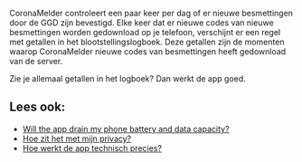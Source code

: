 CoronaMelder controleert een paar keer per dag of er nieuwe besmettingen door de GGD zijn bevestigd. Elke keer dat er nieuwe codes van nieuwe besmettingen worden gedownload op je telefoon, verschijnt er een regel met getallen in het blootstellingslogboek. Deze getallen zijn de momenten waarop CoronaMelder nieuwe codes van besmettingen heeft gedownload van de server.

Zie je allemaal getallen in het logboek? Dan werkt de app goed.

## Lees ook:

- [Will the app drain my phone battery and data capacity?](/{{page.lang}}/faq/2-2-hoeveel-data-en-stroom-gebruikt-de-app)
- [Hoe zit het met mijn privacy?](/{{page.lang}}/faq/2-8-hoe-zit-het-met-mijn-privacy)
- [Hoe werkt de app technisch precies?](/{{page.lang}}/faq/2-6-hoe-werkt-de-app-technisch-precies) 

